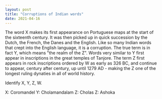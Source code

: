 ```yaml
---
layout: post
title: "Corruptions of Indian words"
date: 2021-04-16
---
```


The word X makes its first appearance on Portuguese maps at the start of the sixteenth century. It was then picked up in quick succession by the Dutch, the French, the Danes and the English. Like so many Indian words that crept into the English language, it is a corruption. The true term is in fact Y, which means "the realm of the Z". Words very similar to Y first appear in inscriptions in the great temples of Tanjore. The term Z first appears in rock inscriptions ordered by W as early as 326 BC, and continue to appear, century after century, up until 1279 AD - making the Z one of the longest ruling dynaties in all of world history. 

Identify X, Y, Z, W. 
   
   
   
   
   
   
   
   
   
   
    
   
    
   
    
    
     
   
    
   
    
   
    
     
      
    
     
    
X: Coromandel
Y: Cholamandalam
Z: Cholas
Z: Ashoka
